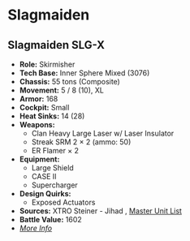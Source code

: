 # Slagmaiden 

## Slagmaiden SLG-X 

- **Role:** Skirmisher 
- **Tech Base:** Inner Sphere Mixed (3076) 
- **Chassis:** 55 tons (Composite) 
- **Movement:** 5 / 8 (10), XL 
- **Armor:** 168 
- **Cockpit:** Small 
- **Heat Sinks:** 14 (28) 
- **Weapons:** 
  - Clan Heavy Large Laser w/ Laser Insulator 
  - Streak SRM 2 × 2 (ammo: 50) 
  - ER Flamer × 2 
- **Equipment:** 
  - Large Shield 
  - CASE II 
  - Supercharger 
- **Design Quirks:** 
  - Exposed Actuators 
- **Sources:** XTRO Steiner - Jihad , [Master Unit List](http://masterunitlist.info/Unit/Details/5078/slagmaiden-slg-x) 
- **Battle Value:** 1602 
- [*More Info*](slagmaiden/slagmaiden_slg-x.md) 

